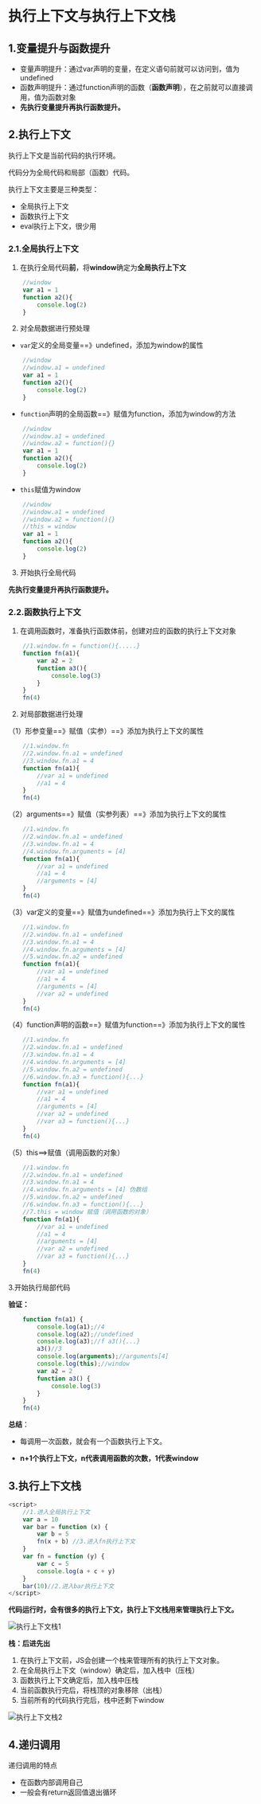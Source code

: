 # 执行上下文与执行上下文栈

## 1.变量提升与函数提升

- 变量声明提升：通过var声明的变量，在定义语句前就可以访问到，值为undefined
- 函数声明提升：通过function声明的函数（**函数声明**），在之前就可以直接调用，值为函数对象
- **先执行变量提升再执行函数提升。**

## 2.执行上下文

执行上下文是当前代码的执行环境。

代码分为全局代码和局部（函数）代码。

执行上下文主要是三种类型：

- 全局执行上下文
- 函数执行上下文
- eval执行上下文，很少用

### 2.1.全局执行上下文

1. 在执行全局代码**前**，将**window**确定为**全局执行上下文**

```js
	//window
	var a1 = 1
	function a2(){
		console.log(2)
	}
```

2. 对全局数据进行预处理

- `var`定义的全局变量==》undefined，添加为window的属性

```js
    //window
	//window.a1 = undefined
    var a1 = 1
	function a2(){
		console.log(2)
	}
```

- `function`声明的全局函数==》赋值为function，添加为window的方法

```js
    //window
	//window.a1 = undefined
	//window.a2 = function(){}
    var a1 = 1
	function a2(){
		console.log(2)
	}
```

- `this`赋值为window

```js
    //window
	//window.a1 = undefined
	//window.a2 = function(){}
	//this = window
    var a1 = 1
	function a2(){
		console.log(2)
	}
```

3. 开始执行全局代码

**先执行变量提升再执行函数提升。**

### 2.2.函数执行上下文

1. 在调用函数时，准备执行函数体前，创建对应的函数的执行上下文对象

```js
	//1.window.fn = function(){.....}
	function fn(a1){
		var a2 = 2
		function a3(){
			console.log(3)
		}
	}
	fn(4)
```

2. 对局部数据进行处理

（1）形参变量==》赋值（实参）==》添加为执行上下文的属性

```js
    //1.window.fn
	//2.window.fn.a1 = undefined
	//3.window.fn.a1 = 4
	function fn(a1){
        //var a1 = undefined
        //a1 = 4
    }
	fn(4)
```

（2）arguments==》赋值（实参列表）==》添加为执行上下文的属性

```js
    //1.window.fn
	//2.window.fn.a1 = undefined
	//3.window.fn.a1 = 4
	//4.window.fn.arguments = [4]
    function fn(a1){
        //var a1 = undefined
        //a1 = 4
        //arguments = [4]
    }
    fn(4)
```

 （3）var定义的变量==》赋值为undefined==》添加为执行上下文的属性

```js
    //1.window.fn
	//2.window.fn.a1 = undefined
	//3.window.fn.a1 = 4
	//4.window.fn.arguments = [4]
	//5.window.fn.a2 = undefined
    function fn(a1){
        //var a1 = undefined
        //a1 = 4
        //arguments = [4]
        //var a2 = undefined
    }
    fn(4)
```

（4）function声明的函数==》赋值为function==》添加为执行上下文的属性

```js
    //1.window.fn
	//2.window.fn.a1 = undefined
	//3.window.fn.a1 = 4
	//4.window.fn.arguments = [4]
	//5.window.fn.a2 = undefined
	//6.window.fn.a3 = function(){...}
    function fn(a1){
        //var a1 = undefined
        //a1 = 4
        //arguments = [4]
        //var a2 = undefined
        //var a3 = function(){...}
    }
    fn(4)
```

（5）this==>赋值（调用函数的对象）

```js
    //1.window.fn
	//2.window.fn.a1 = undefined
	//3.window.fn.a1 = 4
	//4.window.fn.arguments = [4] 伪数组
	//5.window.fn.a2 = undefined
	//6.window.fn.a3 = function(){...}
	//7.this = window 赋值（调用函数的对象）
    function fn(a1){
        //var a1 = undefined
        //a1 = 4
        //arguments = [4]
        //var a2 = undefined
        //var a3 = function(){...}
    }
    fn(4)
```

3.开始执行局部代码

**验证：**

```js
    function fn(a1) {
        console.log(a1);//4
        console.log(a2);//undefined
        console.log(a3);//f a3(){...}
        a3()//3
        console.log(arguments);//arguments[4]
        console.log(this);//window
        var a2 = 2
        function a3() {
            console.log(3)
        }
    }
    fn(4)
```

**总结**：

- 每调用一次函数，就会有一个函数执行上下文。

- **n+1个执行上下文，n代表调用函数的次数，1代表window**

## 3.执行上下文栈

```js
<script>    
 	//1.进入全局执行上下文
    var a = 10
    var bar = function (x) {
        var b = 5
        fn(x + b) //3.进入fn执行上下文
    }
    var fn = function (y) {
        var c = 5
        console.log(a + c + y)
    }
    bar(10)//2.进入bar执行上下文
</script>
```

**代码运行时，会有很多的执行上下文，执行上下文栈用来管理执行上下文。**

![执行上下文栈1](D:\user\Desktop\scripthqs\note\material\js\执行上下文栈1.png)

**栈：后进先出**

1. 在执行上下文前，JS会创建一个栈来管理所有的执行上下文对象。
2. 在全局执行上下文（window）确定后，加入栈中（压栈）
3. 函数执行上下文确定后，加入栈中压栈
4. 当前函数执行完后，将栈顶的对象移除（出栈）
5. 当前所有的代码执行完后，栈中还剩下window

![执行上下文栈2](D:\user\Desktop\scripthqs\note\material\js\执行上下文栈2.png)

## 4.递归调用

递归调用的特点

- 在函数内部调用自己
- 一般会有return返回值退出循环